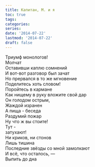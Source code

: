 ```yaml
---
title: Капитан, М. и я
toc: true
tags:
categories:
series:
date: '2014-07-22'
lastmod: '2014-07-22'
draft: false
---
```


<!--more-->

Триумф монологов! \
Молчат \
Оставивши каплю сомнений \
И вот-вот разговор был зачат \
Но прервался в то же мгновение \
Поделитесь хоть словом! \
Поройтесь в кармане \
Как нищему в руку вложите свой дар \
Он голодом острым, \
Жаждой изранен \
А пища - беседа \
Раздумий пожар \
Ну что ж вы стоите! \
Тут - \
затухают! \
Ни криков, ни стонов \
Лишь тишина \
Последние звёзды со мной замолкают \
И всё, что осталось, — \
Выпить до дна
